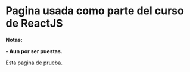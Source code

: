 # Pagina usada como parte del curso de ReactJS

<!----Notas---->
**Notas:**

**- Aun por ser puestas.**
<!----Separador de las notas---->

<!----Separador---->
Esta pagina de prueba.
<!----Separador---->